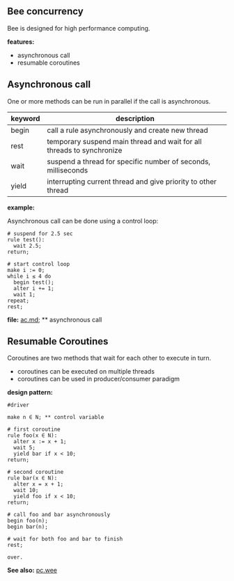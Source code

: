 ## Bee concurrency

Bee is designed for high performance computing.

**features:**

* asynchronous call
* resumable coroutines 

## Asynchronous call

One or more methods can be run in parallel if the call is asynchronous.

keyword | description
--------|----------------------------------------------------------------------
begin   | call a rule asynchronously and create new thread
rest    | temporary suspend main thread and wait for all threads to synchronize
wait    | suspend a thread for specific number of seconds, milliseconds
yield   | interrupting current thread and give priority to other thread

**example:**

Asynchronous call can be done using a control loop:

```# suspend for 2.5 sec
rule test():
  wait 2.5;
return;
# start control loop
make i := 0; 
while i ≤ 4 do
  begin test();
  alter i += 1;
  wait 1;
repeat;
rest;
```

**file:** [ac.md](demo/ac.md); **  asynchronous call

## Resumable Coroutines 

Coroutines are two methods that wait for each other to execute in turn.

* coroutines can be executed on multiple threads
* coroutines can be used in producer/consumer paradigm

**design pattern:**

```
#driver

make n ∈ N; ** control variable
# first coroutine
rule foo(x ∈ N):
  alter x := x + 1;
  wait 5;
  yield bar if x < 10;
return;
# second coroutine
rule bar(x ∈ N):
  alter x = x + 1;
  wait 10;
  yield foo if x < 10;
return;
# call foo and bar asynchronously
begin foo(n);
begin bar(n);
# wait for both foo and bar to finish
rest;

over.
``` 

**See also:** [pc.wee](../demo/pc.wee)
